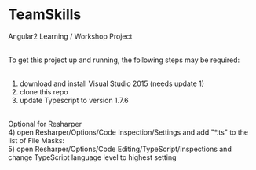 # TeamSkills <br/>
Angular2 Learning / Workshop Project <br/><br/>

To get this project up and running, the following steps may be required: <br/><br/>

1)  download and install Visual Studio 2015 (needs update 1) <br/>
2)  clone this repo <br/>
3)  update Typescript to version 1.7.6 <br/><br/>

  Optional for Resharper <br/>
4)  open Resharper/Options/Code Inspection/Settings and add "*.ts" to the list of File Masks: <br/>
5)  open Resharper/Options/Code Editing/TypeScript/Inspections and change TypeScript language level to highest setting <br/>
